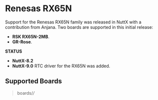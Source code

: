# Renesas RX65N

Support for the Renesas RX65N family was released in NuttX with a
contribution from Anjana. Two boards are supported in this initial
release:

  - **RSK RX65N-2MB**.
  - **GR-Rose**.

**STATUS**

  - **NuttX-8.2**
  - **NuttX-9.0** RTC driver for the RX65N was added.

## Supported Boards

> boards/*/*
